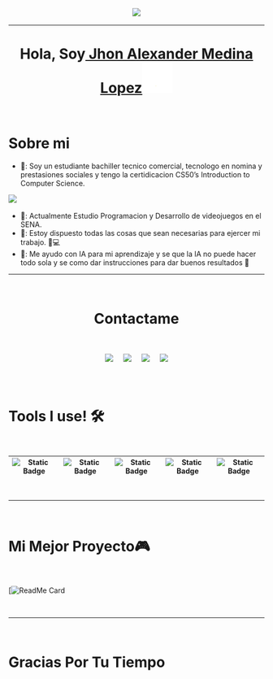 <p align="center">
  <img src="https://media.discordapp.net/attachments/1222693042520064114/1384337004719767695/jiji.jpg?ex=68520fcd&is=6850be4d&hm=aa4e344a6b0227344954be2221bd28fef3c0ef2433d9443a7b2758319c1a8d02&=&format=webp" height="460"/>
</p>
<hr>
<h1 align="center">Hola, Soy<a href="https://github.com/Aryagm"> Jhon Alexander Medina Lopez<a><img src="https://github.com/Kathryn-Jie/Kathryn-Jie/blob/main/wave.gif" width="60px"/></h1>
<Br>
<h1>Sobre mi</h1>

- 🏫: Soy un estudiante bachiller tecnico comercial, tecnologo en nomina y prestasiones sociales y tengo la certidicacion CS50’s Introduction to Computer Science.
<img src="https://media.discordapp.net/attachments/1222693042520064114/1384561696315670528/CS50x_page-0001.jpg?ex=6852e110&is=68518f90&hm=e028f02231fdbaf8d4e4556601a254dfcd0d5214538ff099c223a1a5cc3814e5&=&format=webp&width=851&height=658" height="460"/>

- 🔭: Actualmente Estudio Programacion y Desarrollo de videojuegos en el SENA. 
- 🌱: Estoy dispuesto todas las cosas que sean necesarias para ejercer mi trabajo. 🧠💻
- 🤔: Me ayudo con IA para mi aprendizaje y se que la IA no puede hacer todo sola y se como dar instrucciones para dar buenos resultados 🤖
  
<hr>
<Br>
<h1 align="center">Contactame</h1>
<Br>
<p align="center">
<a href="https://www.linkedin.com/in/jhon-medina-99a457351/" target="blank"><img align="center" src="https://img.shields.io/badge/Jhon%20Medina-blue?style=for-the-badge&logo=linkedin" /></a> &nbsp;&nbsp;&nbsp;  <a href="https://mail.google.com/mail/?view=cm&fs=1&to=jhonmedina0320@gmail.com" target="blank"><img align="center" src="https://img.shields.io/badge/jhonmedina0320%40gmail.com-red?style=for-the-badge&logo=gmail&logoColor=white" /></a>    &nbsp;&nbsp;&nbsp;       <a href="https://wa.me/573189276920?text=Hola%2C%20Jhon" target="blank"><img align="center" src="https://img.shields.io/badge/Whatsapp-green?style=for-the-badge&logo=whatsapp&logoColor=white" /></a>    &nbsp;&nbsp;&nbsp;       <a href="https://github.com/Piquant18" target="blank"><img align="center" src="https://img.shields.io/badge/Piquant18-blue?style=for-the-badge&logo=github" /></a>
</p>
  
<Br>

<Br>
<h1>Tools I use! 🛠️</h1>
<Br>
 
|![Static Badge](https://img.shields.io/badge/Python-blue?style=for-the-badge&logo=Python&logoColor=yellow)|![Static Badge](https://img.shields.io/badge/C-blue?style=for-the-badge&logo=C&logoColor=white)|![Static Badge](https://img.shields.io/badge/HTML-red?style=for-the-badge&logo=HTML&logoColor=white)|![Static Badge](https://img.shields.io/badge/SCC-blue?style=for-the-badge&logo=css&logoColor=white)|![Static Badge](https://img.shields.io/badge/SQL-orange?style=for-the-badge&logo=sql&logoColor=white)|
|---|---|---|---|---|

  

<Br>
<hr>
<Br>
<h1>Mi Mejor Proyecto🎮</h1>
<Br>
  
[![ReadMe Card]((https://github.com/Piquant18/Mi-proyecto-cs50-pagina-web))

<Br>
<hr>

<Br>
<h1>Gracias Por Tu Tiempo</h1>
<Br>
